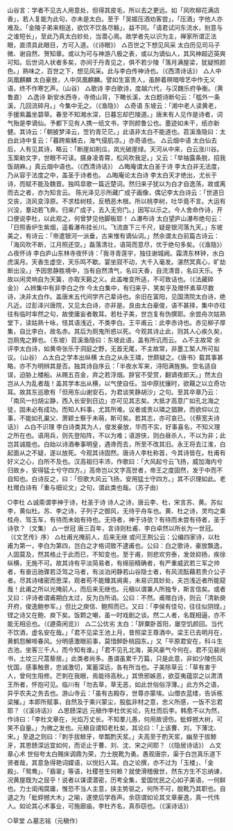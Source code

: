 <!-- { "loadSidebar": true } -->
山谷言：学者不见古人用意处，但得其皮毛，所以去之更远。如「风吹柳花满店香」，若人复能为此句，亦未是太白。至于「吴姬压酒劝客尝」，「压酒」字他人亦难及。「金陵子弟来相送，欲饮不饮各尽觞」，益不同。「请君试问东流水，别意与之谁短长」，至此乃真太白妙处，当潜心焉。故学者先以识为主，禅家所谓正法眼，直须具此眼目，方可入道。（《诗眼》）
△百世之下想见风采
太白历见司马子微、谢自然、贺知章。或以为可与神游八极之表，或以为谪仙人，其风神超迈英爽可知。后世词人状者多矣，亦间于丹青见之，俱不若少陵「落月满屋梁，犹疑照颜色。」熟味之，百世之下，想见风采。此与李白传神诗也。（《西清诗话》）
△人中凤凰麒麟
太白豪放，人中凤凰麒麟。譬如生富贵人，虽醉着暝暗啽艺中作无义语，终不作寒乞声。（山谷）
△歌诗
李白歌诗，度越六代，与汉魏乐府争衡。（黄鲁直）
△逸诗
新安水西寺，寺倚山背，下瞰长溪，太白题诗断句云：「槛外一条溪，几回流碎月。」今集中无之。（《渔隐》）
△奇语
东坡云：「湘中老人读黄老，手援紫藟坐碧草。春至不知湘水深，日暮忘却巴陵道。」唐末有人见作是诗者，词气殆是李谪仙。予都下见有人携一纸文书，字则颜鲁公也。墨迹如未干，纸亦新健。其诗云：「朝披梦泽云，笠钓青茫茫。」此语非太白不能道也。苕溪渔隐曰：太白此诗中复云：「暮跨紫鳞去，海气侵肌凉。」亦奇语也。
△云烟中语
太白仙去后，人有见其诗，略云：「断崖如削瓜，岚光破崖绿。天河从中来，白云涨川谷。玉案勑文字，世眼不可读。摄身凌青霄，松风吹我足。」又云：「举袖露条脱，招我饭胡麻。」真云烟中语也。（《西清诗话》）
△晦庵谓太白圣于诗
李太白非无法度，乃从容于法度之中，盖圣于诗者也。
△晦庵论太白诗
李太白天才绝出，尤长于诗，而赋不能及魏晋。独鸣皐歌一篇近楚词。然归来子犹以为白才自逸荡，故或离而去之者，亦为知言云。
陈光泽见示所藏广成子画像，偶记李太白诗云：「世道日交丧，浇风变淳原。不求桂树枝，反栖恶木根。所以桃李树，吐华竟不言。大运有兴没，羣动若飞奔。归来广成子，去入无穷门。」因写以示之。今人舍命作诗，开口便说李杜，以此观之，何曾梦见他脚板耶！
△瀑布诗
太白望庐山瀑布绝句云：「日照香炉生紫烟，遥看瀑布挂长川。飞流直下三千尺，疑是银河落九天。」东坡美之，有诗云：「帝遣银河一派垂，古来惟有谪仙词。」然余谓太白前篇古诗云：「海风吹不断，江月照还空。」磊落清壮，语简而意尽，优于绝句多矣。（《渔隐》）
△夜怀诗
李白庐山东林寺夜怀诗：「我寻青莲宇，独往谢城阙。霜清东林钟，水白虎溪月。天香生虚空，天乐鸣不歇。宴坐寂不动，大千入毫发。湛然冥真心，旷劫断出没。」予因思静胜境中，当有自然清气，名曰天香，自流清音，名曰天乐。予故以闲灵响自为天簧，亦取天籁之义。此盖唯变所适，不可致诘也。（《法藏碎金》）
△辨集中有非李白之作
今太白集中，有归来乎、笑矣乎及赠怀素草尽数诗，决非太白作。盖唐末五代间学齐己辈诗也。余旧在富阳，见国清院太白诗，绝凡近。过彭泽兴唐院，又见太白诗，亦非是。良由太白豪俊，语不甚择，集中亦往往有临时率然之句，故使庸妄者敢耳。若杜子美，世岂复有伪撰耶。余尝舟次姑熟堂下，读姑熟十咏，怪其语浅近，不类李白。王平甫云：此李赤诗也。赤见柳子厚集，自比李白，故名赤。其后为厕鬼所惑以死。今观其诗止此，则其人心疾久矣，岂厕鬼之罪也。（东坡）苕溪渔隐曰：东坡此语，盖有所讥而云。
△不主故常
余评李太白诗，如黄帝张乐于洞庭之野，无首无尾，不主故常，非墨工椠人所可拟议。（山谷）
△太白之学本出纵横
太白之从永王璘，世颇疑之。《唐书》载其事甚略，亦不为明辨其是否。独其诗自序云：「半夜水军来，浔阳满旌旃。空名适自误，迫胁上楼船。从赐五百金，弃之若浮烟。辞官不受赏，翻谪夜郎天。」然太白岂从人为乱者哉！盖其学本出从横，以气使自任。当中原扰攘时，欲藉之以立奇功耳。故其东巡歌有「但用东山谢安石，为君谈笑静胡沙」之句。至其卒章乃云：「南风一扫胡尘静，西入长安到日边」亦可见其志矣。大抵才高意广如孔北海之徒，固未必有成功。而知人料事，尤其所难。议者或责以璘之猖獗，而欲仰以立事，不能如孔巢父、萧颖士察于未萌，斯可矣。若其志，亦可哀已。（《蔡宽夫诗话》）
△白不识理
李白诗类其为人，俊发豪放，华而不实，好事喜名，不知义理之所在也。语用兵，则先登陷阵，不以为难；语游侠，则白昼杀人，不以为非；此岂其诚能也。白始以诗酒奉事明皇，遇谗而去，所至不改其旧。永王将去江淮，白起面从之不疑，遂以放死。今观其诗固然。唐诗人李杜称首，今其诗皆在。杜甫有好义之心，白所不及也。汉高祖归丰沛，作歌曰：「大风起兮云飞扬，威加海内兮归故乡，安得猛士兮守四方。」高帝岂以文字高世者，帝王之度固然，发于中而不自知也。白诗反之，曰：「但歌大风云飞扬，安用猛士守四方。」其不识理如此。老杜赠白诗有「重与细论文」之句，谓此类也哉。（苏子由）

○李杜
△诚斋谓李神于诗，杜圣于诗
诗人之诗，唐云李、杜，宋言苏、黄。苏似李，黄似杜。苏、李之诗，子列子之御风，无待乎舟车也。黄、杜之诗，灵均之乘桂舟、驾玉车，有待而未始有待也。无待者，神于诗欤？有待而未尝有待者，圣于诗欤？（文集）
△一世冠
唐三百年，言诗则杜甫、李白卓然以所长为一世冠。（《文艺传》序）
△杜甫光掩前人，后来无继
或问王荆公云：公编四家诗，以杜甫为第一，李白为第四，岂白之才格词致不逮甫也。公曰：白之歌诗，豪放飘逸，人固莫及，然其格止于此而已，不知变也。至于甫，则悲欢穷泰，发敛抑扬，疾徐纵横，无施不可。故其诗有平淡简易者，有绵丽精确者，有严重威武若三军之帅者，有奋迅驰骤若泛驾之马者，有淡泊闲静若山谷隐士者，有风流酝藉若贵介公子者。尽其诗绪密而思深，观者苟不能臻其阃奥，未易识其妙处，夫岂浅近者所能窥哉！此甫之所以光掩前人，而后来无继也。元稹以谓兼人所独专，斯言信矣。或者又曰：评诗者谓甫期白太过，反为白所诮。公曰：不然。甫赠白诗，则云「清新庾开府，俊逸鲍参军。」但比之庾信、鲍照而已。又曰：「李侯有佳句，往往似阴铿。」铿之诗又在鲍、庾下矣。饭颗之嘲，虽一时戏剧之谈。然二人者，名既相逼，亦不能无相忌也。（《遯斋闲览》）
△二公优劣
太白：「辞粟卧首阳，屡空饥颜回。当代不饮酒，虚名安在哉。」「君不见梁王池上月，昔照梁王尊酒中。梁王已去明月在，黄鹤怨解啼春风。分明感激眼前事，莫惜醉卧桃园东。」又「平原君安在，科斗生古池。坐客三千人，而今知有谁。」「君不见孔北海，英风豪气今何在。君不见裴尚书，土坟三尺蒿藜居。」此类者尚多。愚谓虽累千万篇，只是此意，非如少陵伤风忧国，感事触景，忠诚激切，寓蓄深远，各有所当也。子美除草云：「草有害于人，曾何生阻修。芒刺在我眼，焉能待高秋。」其愤邪嫉恶，欲芟夷蕴崇之以肃清王所者，怀抱可见。临川有「勿去草，草无恶，如此世俗俗浮薄。」此方外之语，异乎农夫之务去也。游山寺云：「虽有古殿存，世尊亦蒙埃。山僧衣蓝缕，告诉栋梁摧。」本即所赋事，自然及于乘兴蒙尘，股肱非材之意，忠义所感，一饭不忘君耶？（《溪诗话》）
△思赜深远
元稹作李杜优劣论，先杜而后李。韩愈不以为然，作诗曰：「李杜文章在，光焰万丈长。不知羣儿愚，何用故谤伤。蚍蜉撼大树，可笑不自量。」为微之发也。元稹自谓知老杜矣，其论曰：「上该曹、刘，下薄沈、宋。」至退之则曰：「刺手拔鲸牙，举瓢酌天浆。」夫高至于酌天浆，幽至于拔鲸牙，其思赜深远宜如何，而讵止于曹、刘、沈、宋之间耶？（《隐居诗话》）
△文章心术
世俗夸太白赐床调鼎为荣，力士脱靴为勇。愚观唐宗，渠于白岂真乐道下贤者哉，其意急得艳词媟语，以悦妇人耳。白之论撰，亦不过为「玉楼」、「金殿」、「鸳鸯」、「翡翠」等语，社稷苍生何赖？就使滑稽傲世，然东方生不忘纳谏，况黄屋既为之屈乎！说者以谋谟潜密，历考全集，爱国忧民之心如子美语，一何鲜也。力士闺闱腐庸，惟恐不当人主意，挟主势驱之，何所不可，脱靴乃其职也。自退之为「蚍蜉撼大木」之喻，遂使后学吞声。余窃谓如论其文章豪逸，真一代伟人。如论其心术事业，可施廊庙，李杜齐名，真忝窃也。（《溪诗话》）

○草堂
△墓志铭（元稹作）
